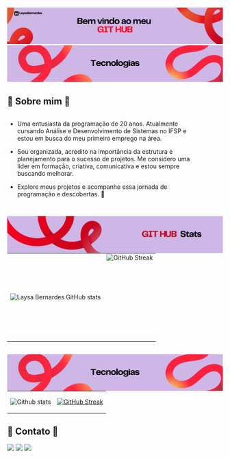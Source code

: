 ![Texto Alternativo](src/bv.png#gh-dark-mode-only)
![Texto Alternativo](src/tec.png#gh-light-mode-only)

## 🌟 Sobre mim 🌟

<div style="display: flex; justify-content: space-between; align-items: flex-start;">
  <div style="text-align: left; margin-right: 50px;">

- Uma entusiasta da programação de 20 anos. Atualmente cursando Análise e Desenvolvimento de Sistemas no IFSP e estou em busca do meu primeiro emprego na área.

- Sou organizada, acredito na importância da estrutura e planejamento para o sucesso de projetos. Me considero uma líder em formação, criativa, comunicativa e estou sempre buscando melhorar.

- Explore meus projetos e acompanhe essa jornada de programação e descobertas. 🚀

  </div>
</div>

##

<div>
      <img 
        align="left"
        src="src/stats.png"
        alt="Github stats"
      />
<table>
  <tr>
    <td  style="margin-botton: 20px;">
      <img
        align="left"
        src="https://github-readme-stats.vercel.app/api?username=laysabernardes&show_icons=true&theme=transparent"
        alt="Laysa Bernardes GitHub stats"
      />
    </td>
    <td>
      <img
        align="left"
        height="200em"
        src="https://streak-stats.demolab.com?user=Laysabernardes&theme=transparent&hide_border=" alt="GitHub Streak"
      />
    </td>
  </tr>
</table>
</div>

##

<img 
  align="left"
  src="src/tec.png"
  alt="Tecnologias"
/>


<table>
  <tr>
    <td>
      <img 
        height="200em"
        src="https://github-readme-stats.vercel.app/api/top-langs/?username=Laysabernardes&layout=compact&langs_counts=16&theme=transparent"
        alt="Github stats"
      />
    </td>
    <td>
      <p align="center">
        <a href="https://skillicons.dev">
          <img 
            src="https://skillicons.dev/icons?i=js,html,css,bootstrap,figma,react,nodejs,express,mongodb,mysql,github,git,cs,visualstudio,vscode&perline=5&theme=light" 
            alt="GitHub Streak"
          />
        </a>
      </p>
    </td>
  </tr>
</table>

## 🌟 Contato 🌟

<div> 
  <a href="https://instagram.com/laysa_bernardes" target="_blank"><img src="https://img.shields.io/badge/-Instagram-%23E4405F?style=for-the-badge&logo=instagram&logoColor=white" target="_blank"></a>
  <a href = "mailto:laysabernardes.ads@gmail.com"><img src="https://img.shields.io/badge/-Gmail-%23333?style=for-the-badge&logo=gmail&logoColor=white" target="_blank"></a>
  <a href="https://www.linkedin.com/in/laysabernardes/" target="_blank"><img src="https://img.shields.io/badge/-LinkedIn-%230077B5?style=for-the-badge&logo=linkedin&logoColor=white" target="_blank"></a> 
</div>

